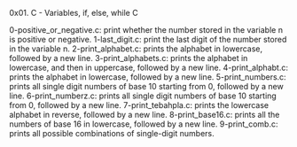 0x01. C - Variables, if, else, while
C

0-positive_or_negative.c: print whether the number stored in the variable n is positive or negative.
1-last_digit.c: print the last digit of the number stored in the variable n.
2-print_alphabet.c: prints the alphabet in lowercase, followed by a new line.
3-print_alphabets.c: prints the alphabet in lowercase, and then in uppercase, followed by a new line.
4-print_alphabt.c: prints the alphabet in lowercase, followed by a new line.
5-print_numbers.c: prints all single digit numbers of base 10 starting from 0, followed by a new line.
6-print_numberz.c: prints all single digit numbers of base 10 starting from 0, followed by a new line.
7-print_tebahpla.c: prints the lowercase alphabet in reverse, followed by a new line.
8-print_base16.c: prints all the numbers of base 16 in lowercase, followed by a new line.
9-print_comb.c: prints all possible combinations of single-digit numbers.
